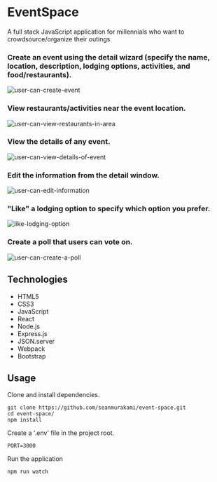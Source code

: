 # EventSpace
A full stack JavaScript application for millennials who want to crowdsource/organize their outings

### Create an event using the detail wizard (specify the name, location, description, lodging options, activities, and food/restaurants).
![user-can-create-event](https://user-images.githubusercontent.com/38697885/51026068-8f6fbb80-1542-11e9-963c-e685a38c3cbe.gif)

### View restaurants/activities near the event location.
![user-can-view-restaurants-in-area](https://user-images.githubusercontent.com/38697885/51026133-b0381100-1542-11e9-8cea-b19ae51543f6.gif)

### View the details of any event.
![user-can-view-details-of-event](https://user-images.githubusercontent.com/38697885/51026180-cba31c00-1542-11e9-9c93-313413d4b900.gif)

### Edit the information from the detail window.
![user-can-edit-information](https://user-images.githubusercontent.com/38697885/51026206-d78ede00-1542-11e9-85e7-5a4963f452de.gif)

### "Like" a lodging option to specify which option you prefer.
![like-lodging-option](https://user-images.githubusercontent.com/38697885/48157526-b5e45280-e284-11e8-8f89-f5fa958f59a2.gif)

### Create a poll that users can vote on.
![user-can-create-a-poll](https://user-images.githubusercontent.com/38697885/51026234-e5dcfa00-1542-11e9-8d90-4ac901517e2a.gif)

## Technologies
- HTML5
- CSS3
- JavaScript
- React
- Node.js
- Express.js
- JSON.server
- Webpack
- Bootstrap

## Usage
Clone and install dependencies.
```
git clone https://github.com/seanmurakami/event-space.git
cd event-space/
npm install
```
Create a '.env' file in the project root.
```
PORT=3000
```
Run the application
```
npm run watch
```
